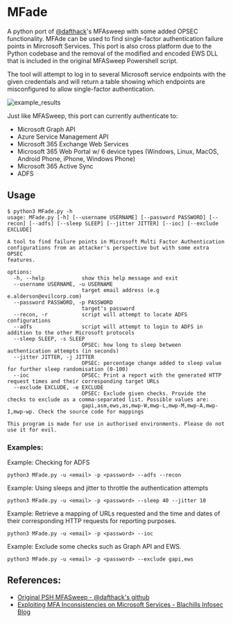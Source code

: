 # MFade
A python port of [@dafthack](https://github.com/dafthack)'s MFAsweep with some added OPSEC functionality. MFAde can be used to find single-factor authentication failure points in Mircrosoft Services. This port is also cross platform due to the Python codebase and the removal of the modified and encoded EWS DLL that is included in the original MFASweep Powershell script.

The tool will attempt to log in to several Microsoft service endpoints with the given credentials and will return a table showing which endpoints are misconfigured to allow single-factor authentication. 

![example_results](https://user-images.githubusercontent.com/28678856/210753256-923c6f33-570f-41e1-92a1-3470e9286056.png)

Just like MFASweep, this port can currently authenticate to:

- Microsoft Graph API
- Azure Service Management API
- Microsoft 365 Exchange Web Services
- Microsoft 365 Web Portal w/ 6 device types (Windows, Linux, MacOS, Android Phone, iPhone, Windows Phone)
- Microsoft 365 Active Sync
- ADFS

## Usage

```
$ python3 MFade.py -h
usage: MFade.py [-h] [--username USERNAME] [--password PASSWORD] [--recon] [--adfs] [--sleep SLEEP] [--jitter JITTER] [--ioc] [--exclude EXCLUDE]

A tool to find failure points in Microsoft Multi Factor Authentication configurations from an attacker's perspective but with some extra OPSEC
features.

options:
  -h, --help            show this help message and exit
  --username USERNAME, -u USERNAME
                        target email address (e.g e.alderson@evilcorp.com)
  --password PASSWORD, -p PASSWORD
                        target's password
  --recon, -r           script will attempt to locate ADFS configurations
  --adfs                script will attempt to login to ADFS in addition to the other Microsoft protocols
  --sleep SLEEP, -s SLEEP
                        OPSEC: how long to sleep between authentication attempts (in seconds)
  --jitter JITTER, -j JITTER
                        OPSEC: percentage change added to sleep value for further sleep randomisation (0-100)
  --ioc                 OPSEC: Print a report with the generated HTTP request times and their corresponding target URLs
  --exclude EXCLUDE, -e EXCLUDE
                        OPSEC: Exclude given checks. Provide the checks to exclude as a comma-separated list. Possible values are:
                        gapi,asm,ews,as,mwp-W,mwp-L,mwp-M,mwp-A,mwp-I,mwp-wp. Check the source code for mappings

This program is made for use in authorised environments. Please do not use it for evil.
```

### Examples:

Example: Checking for ADFS

`python3 MFade.py -u <email> -p <password> --adfs --recon`

Example: Using sleeps and jitter to throttle the authentication attempts

`python3 MFade.py -u <email> -p <password> --sleep 40 --jitter 10`

Example: Retrieve a mapping of URLs requested and the time and dates of their corresponding HTTP requests for reporting purposes.

`python3 MFade.py -u <email> -p <password> --ioc`

Example: Exclude some checks such as Graph API and EWS.

`python3 MFade.py -u <email> -p <password> --exclude gapi,ews`

## References:
- [Original PSH MFASweep - @dafthack's github](https://github.com/dafthack/MFASweep)
- [Exploiting MFA Inconsistencies on Microsoft Services - Blachills Infosec Blog](https://www.blackhillsinfosec.com/exploiting-mfa-inconsistencies-on-microsoft-services/)
